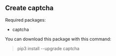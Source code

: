 Create captcha
-------------------------------
Required packages:
* captcha

You can download this package with this command:
> pip3 install --upgrade captcha
